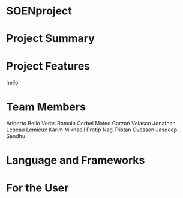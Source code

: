 # SOENproject

# Project Summary

# Project Features 
hello

# Team Members
Ariberto Bello Veras
Romain Corbel
Mateo Garzon Velasco
Jonathan Lebeau Lemieux
Karim Mikhaeil
Protip Nag
Tristan Ovesson
Jasdeep Sandhu

# Language and Frameworks

# For the User

